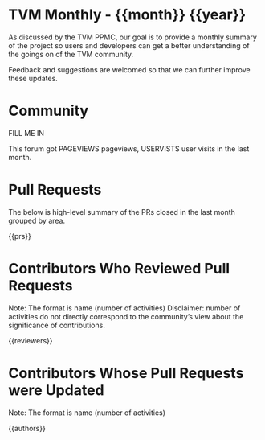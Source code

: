 # TVM Monthly - {{month}} {{year}}

As discussed by the TVM PPMC, our goal is to provide a monthly summary of the project so users and
developers can get a better understanding of the goings on of the TVM community.

Feedback and suggestions are welcomed so that we can further improve these updates.

# Community
FILL ME IN

This forum got PAGEVIEWS pageviews, USERVISTS user visits in the last month.

# Pull Requests

The below is high-level summary of the PRs closed in the last month grouped by area.

{{prs}}
# Contributors Who Reviewed Pull Requests

Note: The format is name (number of activities)
Disclaimer: number of activities do not directly correspond to the community’s view about the significance of contributions.

{{reviewers}}

# Contributors Whose Pull Requests were Updated
Note: The format is name (number of activities)

{{authors}}
